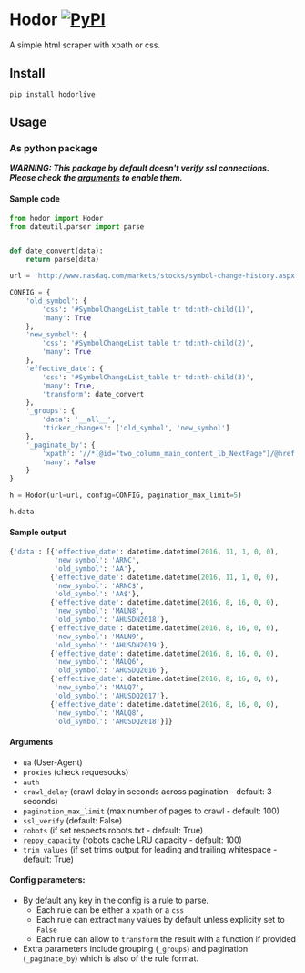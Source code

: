 

# Hodor [![PyPI](https://img.shields.io/pypi/v/hodorlive.svg?maxAge=2592000?style=plastic)](https://pypi.python.org/pypi/hodorlive/)

A simple html scraper with xpath or css.

## Install

```pip install hodorlive```

## Usage

### As python package

***WARNING: This package by default doesn't verify ssl connections. Please check the [arguments](#arguments) to enable them.***

#### Sample code
```python
from hodor import Hodor
from dateutil.parser import parse


def date_convert(data):
    return parse(data)

url = 'http://www.nasdaq.com/markets/stocks/symbol-change-history.aspx'

CONFIG = {
    'old_symbol': {
        'css': '#SymbolChangeList_table tr td:nth-child(1)',
        'many': True
    },
    'new_symbol': {
        'css': '#SymbolChangeList_table tr td:nth-child(2)',
        'many': True
    },
    'effective_date': {
        'css': '#SymbolChangeList_table tr td:nth-child(3)',
        'many': True,
        'transform': date_convert
    },
    '_groups': {
        'data': '__all__',
        'ticker_changes': ['old_symbol', 'new_symbol']
    },
    '_paginate_by': {
        'xpath': '//*[@id="two_column_main_content_lb_NextPage"]/@href',
        'many': False
    }
}

h = Hodor(url=url, config=CONFIG, pagination_max_limit=5)

h.data
```
#### Sample output
```python
{'data': [{'effective_date': datetime.datetime(2016, 11, 1, 0, 0),
           'new_symbol': 'ARNC',
           'old_symbol': 'AA'},
          {'effective_date': datetime.datetime(2016, 11, 1, 0, 0),
           'new_symbol': 'ARNC$',
           'old_symbol': 'AA$'},
          {'effective_date': datetime.datetime(2016, 8, 16, 0, 0),
           'new_symbol': 'MALN8',
           'old_symbol': 'AHUSDN2018'},
          {'effective_date': datetime.datetime(2016, 8, 16, 0, 0),
           'new_symbol': 'MALN9',
           'old_symbol': 'AHUSDN2019'},
          {'effective_date': datetime.datetime(2016, 8, 16, 0, 0),
           'new_symbol': 'MALQ6',
           'old_symbol': 'AHUSDQ2016'},
          {'effective_date': datetime.datetime(2016, 8, 16, 0, 0),
           'new_symbol': 'MALQ7',
           'old_symbol': 'AHUSDQ2017'},
          {'effective_date': datetime.datetime(2016, 8, 16, 0, 0),
           'new_symbol': 'MALQ8',
           'old_symbol': 'AHUSDQ2018'}]}
```

#### Arguments

- ```ua``` (User-Agent)
- ```proxies``` (check requesocks)
- ```auth```
- ```crawl_delay``` (crawl delay in seconds across pagination - default: 3 seconds)
- ```pagination_max_limit``` (max number of pages to crawl - default: 100)
- ```ssl_verify``` (default: False)
- ```robots``` (if set respects robots.txt - default: True)
- ```reppy_capacity``` (robots cache LRU capacity - default: 100)
- ```trim_values``` (if set trims output for leading and trailing whitespace - default: True)


#### Config parameters:
- By default any key in the config is a rule to parse.
    - Each rule can be either a ```xpath``` or a ```css```
    - Each rule can extract ```many``` values by default unless explicity set to ```False```
    - Each rule can allow to ```transform``` the result with a function if provided
- Extra parameters include grouping (```_groups```) and pagination (```_paginate_by```) which is also of the rule format.


